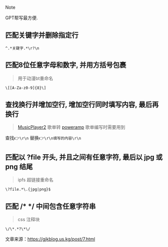 > [!NOTE]
> GPT帮写最方便.

## 匹配关键字并删除指定行

`^.*关键字.*\r?\n`

## 匹配8位任意字母和数字, 并用方括号包裹

> 用于动漫bt重命名

`\[[A-Za-z0-9]{8}\]`

## 查找换行并增加空行, 增加空行同时填写内容, 最后再换行

> [MusicPlayer2](https://github.com/zhongyang219/MusicPlayer2) 歌单转 [poweramp](https://powerampapp.com/zh_tw/) 歌单编写时需要用到

查找👉`\r\n`
替换👉`\r\n填写的内容\r\n`

## 匹配以 ?file 开头, 并且之间有任意字符, 最后以 jpg 或 png 结尾

> ipfs 超链接重命名

`\?file.*\.{jpg|png}$`

## 匹配 /* */ 中间包含任意字符串

> css 注释块

`\/\*.*?\*\/`

文章来源：https://gjkblog.us.kg/post/7.html